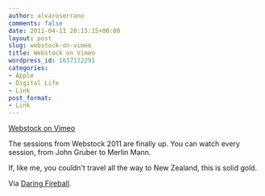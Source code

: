 ```yaml
---
author: alvaroserrano
comments: false
date: 2011-04-11 20:15:15+00:00
layout: post
slug: webstock-on-vimeo
title: Webstock on Vimeo
wordpress_id: 1637172291
categories:
- Apple
- Digital Life
- Link
post_format:
- Link
---
```


[Webstock on Vimeo](http://vimeo.com/user1374773)

The sessions from Webstock 2011 are finally up. You can watch every session, from John Gruber to Merlin Mann.

If, like me, you couldn't travel all the way to New Zealand, this is solid gold.

Via [Daring Fireball](http://daringfireball.net/linked/2011/04/11/gap-theory).
